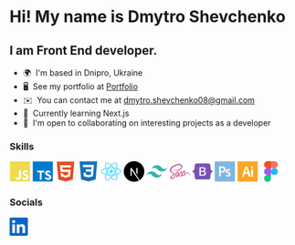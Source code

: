 Hi! My name is Dmytro Shevchenko
========================================================================================================================================

I am Front End developer.
--------------------------

*   🌍  I'm based in Dnipro, Ukraine
*   🖥️  See my portfolio at <a target="_blank" rel="noreferrer" href='https://shevchenko-d-front.netlify.app/'>Portfolio</a>
*   ✉️  You can contact me at [dmytro.shevchenko08@gmail.com](dmytro.shevchenko08@gmail.com)
*   🧠  Currently learning Next.js
*   🤝  I'm open to collaborating on interesting projects as a developer

### Skills

<p align="left">
<a href="https://developer.mozilla.org/en-US/docs/Web/JavaScript" target="_blank" rel="noreferrer"><img src="https://github.com/DmytroShevchenko888/profileme-dev-main/blob/main/icons/skills/javascript-colored.svg" width="36" height="36" alt="JavaScript" /></a>
<a href="https://www.typescriptlang.org/" target="_blank" rel="noreferrer"><img src="https://github.com/DmytroShevchenko888/profileme-dev-main/blob/main/icons/skills/typescript-colored.svg" width="36" height="36" alt="TypeScript" /></a>
<a href="https://developer.mozilla.org/en-US/docs/Glossary/HTML5" target="_blank" rel="noreferrer"><img src="https://github.com/DmytroShevchenko888/profileme-dev-main/blob/main/icons/skills/html5-colored.svg" width="36" height="36" alt="HTML5" /></a>
<a href="https://www.w3.org/TR/CSS/#css" target="_blank" rel="noreferrer"><img src="https://github.com/DmytroShevchenko888/profileme-dev-main/blob/main/icons/skills/css3-colored.svg" width="36" height="36" alt="CSS3" /></a>
<a href="https://reactjs.org/" target="_blank" rel="noreferrer"><img src="https://github.com/DmytroShevchenko888/profileme-dev-main/blob/main/icons/skills/react-colored.svg" width="36" height="36" alt="React" /></a>
<a href="https://nextjs.org/docs" target="_blank" rel="noreferrer"><img src="https://github.com/DmytroShevchenko888/profileme-dev-main/blob/main/icons/skills/nextjs-colored.svg" width="36" height="36" alt="NextJs" /></a>
<a href="https://tailwindcss.com/" target="_blank" rel="noreferrer"><img src="https://github.com/DmytroShevchenko888/profileme-dev-main/blob/main/icons/skills/tailwindcss-colored.svg" width="36" height="36" alt="TailwindCSS" /></a>
<a href="https://sass-lang.com/" target="_blank" rel="noreferrer"><img src="https://github.com/DmytroShevchenko888/profileme-dev-main/blob/main/icons/skills/sass-colored.svg" width="36" height="36" alt="Sass" /></a>
<a href="https://getbootstrap.com/" target="_blank" rel="noreferrer"><img src="https://github.com/DmytroShevchenko888/profileme-dev-main/blob/main/icons/skills/bootstrap-colored.svg" width="36" height="36" alt="Bootstrap" /></a>
<a href="https://www.adobe.com/uk/products/photoshop.html" target="_blank" rel="noreferrer"><img src="https://github.com/DmytroShevchenko888/profileme-dev-main/blob/main/icons/skills/photoshop-colored.svg" width="36" height="36" alt="Photoshop" /></a>
<a href="adobe.com/uk/products/illustrator.html" target="_blank" rel="noreferrer"><img src="https://github.com/DmytroShevchenko888/profileme-dev-main/blob/main/icons/skills/illustrator-colored.svg" width="36" height="36" alt="Illustrator" /></a>
<a href="https://www.figma.com/" target="_blank" rel="noreferrer"><img src="https://github.com/DmytroShevchenko888/profileme-dev-main/blob/main/icons/skills/figma-colored.svg" width="36" height="36" alt="Figma" /></a>
</p>

### Socials

<p align="left"> <a href="https://www.linkedin.com/in/dmytro-shevchenko-a47093222/" target="_blank" rel="noreferrer"><img src="https://github.com/DmytroShevchenko888/profileme-dev-main/blob/main/icons/socials/linkedin.svg" width="32" height="32" /></a> </p>

